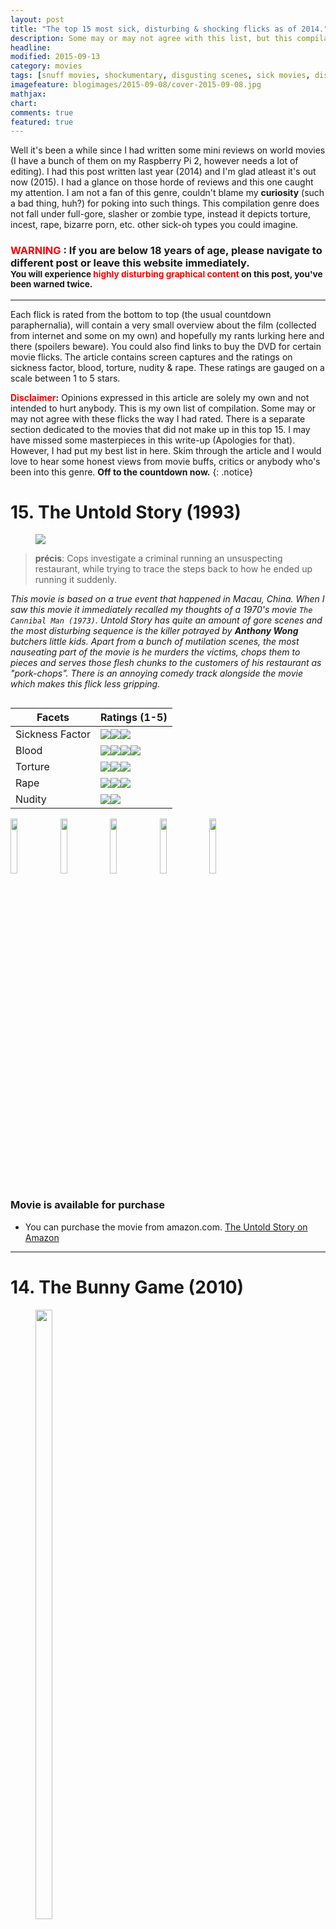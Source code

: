 ```yaml
---
layout: post
title: "The top 15 most sick, disturbing & shocking flicks as of 2014."
description: Some may or may not agree with this list, but this compilation is of my own opinion.
headline: 
modified: 2015-09-13
category: movies
tags: [snuff movies, shockumentary, disgusting scenes, sick movies, disturbing movies, movies that cannot be watched more than once, shocking movies]
imagefeature: blogimages/2015-09-08/cover-2015-09-08.jpg
mathjax: 
chart: 
comments: true
featured: true
---
```



Well it's been a while since I had written some mini reviews on world movies (I have a bunch of them on my Raspberry Pi 2, however needs a lot of editing). I had this post written last year (2014) and I'm glad atleast it's out now (2015). I had a glance on those horde of reviews and this one caught my attention. I am not a fan of this genre, couldn't blame my **curiosity** (such a bad thing, huh?) for poking into such things. This compilation genre does not fall under full-gore, slasher or zombie type, instead it depicts torture, incest, rape, bizarre porn, etc. other sick-oh types you could imagine.


### <font color='red'>WARNING</font> : If you are below 18 years of age, please navigate to different post or leave this website immediately.<br><sup>You will experience **<font color='red'>highly disturbing graphical content</font>** on this post, you've been warned twice.</sup>

---

Each flick is rated from the bottom to top (the usual countdown paraphernalia), will contain a very small overview about the film (collected from internet and some on my own) and hopefully my rants lurking here and there (spoilers beware). You could also find links to buy the DVD for certain movie flicks. The article contains screen captures and the ratings on sickness factor, blood, torture, nudity & rape. These ratings are gauged on a scale between 1 to 5 stars.


**<font color='red'>Disclaimer</font>:** Opinions expressed in this article are solely my own and not intended to hurt anybody. This is my own list of compilation. Some may or may not agree with these flicks the way I had rated. There is a separate section dedicated to the movies that did not make up in this top 15. I may have missed some masterpieces in this write-up (Apologies for that). However, I had put my best list in here. Skim through the article and I would love to hear some honest views from movie buffs, critics or anybody who's been into this genre. **Off to the countdown now.**
{: .notice}


# 15. The Untold Story (1993)

<figure>
<img src = '/images/blogimages/2015-09-08/untoldstory.jpg' />
</figure>


> **précis**: Cops investigate a criminal running an unsuspecting restaurant, while trying to trace the steps back to how he ended up running it suddenly.


_This movie is based on a true event that happened in Macau, China. When I saw this movie it immediately recalled my thoughts of a 1970's movie `The Cannibal Man (1973)`. Untold Story has quite an amount of gore scenes and the most disturbing sequence is the killer potrayed by **Anthony Wong** butchers little kids. Apart from a bunch of mutilation scenes, the most nauseating part of the movie is he murders the victims, chops them to pieces and serves those flesh chunks to the customers of his restaurant as "pork-chops". There is an annoying comedy track alongside the movie which makes this flick less gripping._

<div class="row">
    <div class="large-12 columns">
        <table>
  <thead>
    <tr>
      <th>Facets</th>
      <th>Ratings (1-5)</th>
    </tr>
  </thead>
  <tbody>
    <tr>
      <td>Sickness Factor</td>
      <td><img src='/images/bullets/star.png'/><img src='/images/bullets/star.png'/><img src='/images/bullets/halfstar.png'/></td>
    </tr>
    <tr>
      <td>Blood</td>
      <td><img src='/images/bullets/star.png'/><img src='/images/bullets/star.png'/><img src='/images/bullets/star.png'/><img src='/images/bullets/star.png'/></td>
    </tr>
    <tr>
      <td>Torture</td>
      <td><img src='/images/bullets/star.png'/><img src='/images/bullets/star.png'/><img src='/images/bullets/star.png'/></td>
    </tr>
    <tr>
      <td>Rape</td>
      <td><img src='/images/bullets/star.png'/><img src='/images/bullets/star.png'/><img src='/images/bullets/halfstar.png'/></td>
    </tr>
    <tr>
      <td>Nudity</td>
      <td><img src='/images/bullets/star.png'/><img src='/images/bullets/halfstar.png'/></td>
    </tr>
  </tbody>
</table>
    </div>
</div>

<img src="/images/blogimages/2015-09-08/untoldstory_1.jpg" width="15%" height="15%" />
<img src="/images/blogimages/2015-09-08/untoldstory_2.jpg" width="15%" height="15%" />
<img src="/images/blogimages/2015-09-08/untoldstory_3.jpg" width="15%" height="15%" />
<img src="/images/blogimages/2015-09-08/untoldstory_4.jpg" width="15%" height="15%" />
<img src="/images/blogimages/2015-09-08/untoldstory_5.jpg" width="15%" height="15%" />


### Movie is available for purchase

- You can purchase the movie from amazon.com. [The Untold Story on Amazon](http://www.amazon.com/The-Untold-Story-Emily-Kwan/dp/B00000IC9C/)


---

# 14. The Bunny Game (2010)

<figure>
<img src = '/images/blogimages/2015-09-08/bunnygame.jpg' width="25%" height="50%" />
</figure>


> **précis**: A prostitute named "Bunny" looking for her next meal hitches a ride with a demented trucker that leaves her praying for her next breath. Will Bunny survive the mayhem?


_This movie was filmed in black and white, it wouldn't have made much difference if it was shot in color as there is not much blood and gore involved. There are quite intense scenes in this flick. Prolonged nudity, blowjobs, drugs and strangulation involved._

<div class="row">
    <div class="large-12 columns">
        <table>
  <thead>
    <tr>
      <th>Facets</th>
      <th>Ratings (1-5)</th>
    </tr>
  </thead>
  <tbody>
    <tr>
      <td>Sickness Factor</td>
      <td><img src='/images/bullets/star.png'/><img src='/images/bullets/star.png'/><img src='/images/bullets/halfstar.png'/></td>
    </tr>
    <tr>
      <td>Blood</td>
      <td><img src='/images/bullets/star.png'/></td>
    </tr>
    <tr>
      <td>Torture</td>
      <td><img src='/images/bullets/star.png'/><img src='/images/bullets/star.png'/><img src='/images/bullets/star.png'/><img src='/images/bullets/halfstar.png'/></td>
    </tr>
    <tr>
      <td>Rape</td>
      <td></td>
    </tr>
    <tr>
      <td>Nudity</td>
      <td><img src='/images/bullets/star.png'/><img src='/images/bullets/star.png'/><img src='/images/bullets/star.png'/><img src='/images/bullets/halfstar.png'/></td>
    </tr>
  </tbody>
</table>
    </div>
</div>

<img src="/images/blogimages/2015-09-08/bunnygame_1.jpg" width="15%" height="15%" />
<img src="/images/blogimages/2015-09-08/bunnygame_2.jpg" width="15%" height="15%" />
<img src="/images/blogimages/2015-09-08/bunnygame_3.jpg" width="15%" height="15%" />
<img src="/images/blogimages/2015-09-08/bunnygame_4.jpg" width="15%" height="15%" />
<img src="/images/blogimages/2015-09-08/bunnygame_5.jpg" width="15%" height="15%" />


### Movie is available for purchase

- You can purchase the movie from amazon.com. [The Bunny Game on Amazon](http://www.amazon.com/%C2%A0Rodleen-Getsic-%C2%A0Norwood-Fisher-Gilmore/dp/B0082A3HFK)


---



# 13. Irreversible (2002)

<figure>
<img src = '/images/blogimages/2015-09-08/irreversible.jpg' width="50%" height="50%" />
</figure>

> **précis**: Events over the course of one traumatic night in Paris unfold in reverse-chronological order as the beautiful Alex is brutally raped and beaten by a stranger in the underpass.


_"Excellent cinematography, amazing computer graphics & special effects on the fire-extinguisher scene as well as other scenes where Cassel and Dupontel are in pursuit of the rapist (especially the car scenes). The sick rape act really pushes you out of the edge. This movie was filmed in a reverse-chronological order, something like that of Memento (2000) & Peppermint Candy (1999) style. This movie is a masterpiece from **Gaspar Noé**, his earlier flick `I Stand Alone (1998)` had some intense incest content but Irreversible emerges to be more disturbing compared to that."_


<div class="row">
    <div class="large-12 columns">
        <table>
  <thead>
    <tr>
      <th>Facets</th>
      <th>Ratings (1-5)</th>
    </tr>
  </thead>
  <tbody>
    <tr>
      <td>Sickness Factor</td>
      <td><img src='/images/bullets/star.png'/><img src='/images/bullets/halfstar.png'/></td>
    </tr>
    <tr>
      <td>Blood</td>
      <td><img src='/images/bullets/star.png'/><img src='/images/bullets/star.png'/><img src='/images/bullets/halfstar.png'/></td>
    </tr>
    <tr>
      <td>Torture</td>
      <td><img src='/images/bullets/star.png'/><img src='/images/bullets/star.png'/><img src='/images/bullets/star.png'/></td>
    </tr>
    <tr>
      <td>Rape</td>
      <td><img src='/images/bullets/star.png'/><img src='/images/bullets/star.png'/><img src='/images/bullets/star.png'/><img src='/images/bullets/star.png'/><img src='/images/bullets/halfstar.png'/></td>
    </tr>
    <tr>
      <td>Nudity</td>
      <td><img src='/images/bullets/star.png'/><img src='/images/bullets/star.png'/></td>
    </tr>
  </tbody>
</table>
    </div>
</div>

<img src="/images/blogimages/2015-09-08/irreversible_1.jpg" width="15%" height="15%" />
<img src="/images/blogimages/2015-09-08/irreversible_2.jpg" width="15%" height="15%" />
<img src="/images/blogimages/2015-09-08/irreversible_3.jpg" width="15%" height="15%" />
<img src="/images/blogimages/2015-09-08/irreversible_4.jpg" width="15%" height="15%" />
<img src="/images/blogimages/2015-09-08/irreversible_5.jpg" width="15%" height="15%" />


### Movie is available for purchase

- You can purchase the movie from amazon.com. [Irreversible on Amazon](http://www.amazon.com/Irreversible-Monica-Bellucci/dp/B00009W0U4)


---


# 12. The Human Centipede II (2011)

<figure>
<img src = '/images/blogimages/2015-09-08/humancentipede2.jpg' width="50%" height="50%" />
</figure>

> **précis**: Inspired by the fictional Dr. Heiter from the Movie **The Human Centipede (2009)**, disturbed loner Martin dreams of creating a 12-person centipede and sets out to realize his sick fantasy. He kidnaps and mutilates people in order to reassemble them into a human centipede, by stitching their mouths to each others rectums.

_This movie was intentionally shot in black and white and it is a sequel to the first part **The Human Centipede (2009)**. This flick was banned in the UK, Australia and New Zealand. This film would have been more disquieting if it was shot in color. Eventhough its a B&W movie, it did deliver justice in terms of sickness and disturbing nature of content and better than its prequel. Some high octane alarming scenes include Martin using crowbar to bludgeon his mother's scalp, throat-slitting & purgating his victims. More importantly, the concept of mouth to rectum concept itself sounds nauseating._


<div class="row">
    <div class="large-12 columns">
        <table>
  <thead>
    <tr>
      <th>Facets</th>
      <th>Ratings (1-5)</th>
    </tr>
  </thead>
  <tbody>
    <tr>
      <td>Sickness Factor</td>
      <td><img src='/images/bullets/star.png'/><img src='/images/bullets/star.png'/><img src='/images/bullets/star.png'/><img src='/images/bullets/halfstar.png'/></td>
    </tr>
    <tr>
      <td>Blood</td>
      <td><img src='/images/bullets/star.png'/><img src='/images/bullets/star.png'/><img src='/images/bullets/star.png'/></td>
    </tr>
    <tr>
      <td>Torture</td>
      <td><img src='/images/bullets/star.png'/><img src='/images/bullets/star.png'/><img src='/images/bullets/star.png'/></td>
    </tr>
    <tr>
      <td>Rape</td>
      <td><img src='/images/bullets/star.png'/><img src='/images/bullets/halfstar.png'/></td>
    </tr>
    <tr>
      <td>Nudity</td>
      <td><img src='/images/bullets/star.png'/><img src='/images/bullets/star.png'/></td>
    </tr>
  </tbody>
</table>
    </div>
</div>

<img src="/images/blogimages/2015-09-08/humancentipede2_1.jpg" width="15%" height="15%" />
<img src="/images/blogimages/2015-09-08/humancentipede2_2.jpg" width="15%" height="15%" />
<img src="/images/blogimages/2015-09-08/humancentipede2_3.jpg" width="15%" height="15%" />
<img src="/images/blogimages/2015-09-08/humancentipede2_4.jpg" width="15%" height="15%" />
<img src="/images/blogimages/2015-09-08/humancentipede2_5.jpg" width="15%" height="15%" />


### Movie is available for purchase

- You can purchase the movie from amazon.com. [The Human Centipede 2 Full Sequence on Amazon](http://www.amazon.com/The-Human-Centipede-Full-Sequence/dp/B00699G622)

---


# 11. Salò, or 120 Days of Sodom (1975)

<figure>
<img src = '/images/blogimages/2015-09-08/salo.jpg' width="30%" height="50%" />
</figure>

> **précis**: Four fascist libertines round up nine adolescent boys and girls and subject them to 120 days of physical, mental and sexual torture.

_Sadomasochism is what Salò is about. Lot of graphical torture violence scenes involving both the genders. Some disgusting scenes like feces feast will make the audience go sick for a while._


<div class="row">
    <div class="large-12 columns">
        <table>
  <thead>
    <tr>
      <th>Facets</th>
      <th>Ratings (1-5)</th>
    </tr>
  </thead>
  <tbody>
    <tr>
      <td>Sickness Factor</td>
      <td><img src='/images/bullets/star.png'/><img src='/images/bullets/star.png'/><img src='/images/bullets/star.png'/><img src='/images/bullets/halfstar.png'/></td>
    </tr>
    <tr>
      <td>Blood</td>
      <td><img src='/images/bullets/star.png'/><img src='/images/bullets/star.png'/><img src='/images/bullets/star.png'/></td>
    </tr>
    <tr>
      <td>Torture</td>
      <td><img src='/images/bullets/star.png'/><img src='/images/bullets/star.png'/><img src='/images/bullets/star.png'/><img src='/images/bullets/star.png'/><img src='/images/bullets/halfstar.png'/></td>
    </tr>
    <tr>
      <td>Rape</td>
      <td><img src='/images/bullets/star.png'/><img src='/images/bullets/star.png'/><img src='/images/bullets/halfstar.png'/></td>
    </tr>
    <tr>
      <td>Nudity</td>
      <td><img src='/images/bullets/star.png'/><img src='/images/bullets/star.png'/><img src='/images/bullets/star.png'/><img src='/images/bullets/star.png'/></td>
    </tr>
  </tbody>
</table>
    </div>
</div>

<img src="/images/blogimages/2015-09-08/salo_1.jpg" width="15%" height="15%" />
<img src="/images/blogimages/2015-09-08/salo_2.jpg" width="15%" height="15%" />
<img src="/images/blogimages/2015-09-08/salo_3.jpg" width="15%" height="15%" />
<img src="/images/blogimages/2015-09-08/salo_4.jpg" width="15%" height="15%" />
<img src="/images/blogimages/2015-09-08/salo_5.jpg" width="15%" height="15%" />


### Movie is available for purchase

- You can purchase the movie from amazon.com. [Salo on Amazon](http://www.amazon.com/Quality-Criterion-Collection-Product-Domestic/dp/B005NFYXTG)

---



# 10. Cannibal Holocaust (1980)

<figure>
<img src = '/images/blogimages/2015-09-08/cannibalholocaust.jpg' width="40%" height="25%" />
</figure>


> **précis**: A New York University professor named Harold Monroe travels to the wild and returns from a rescue mission to the Amazon rainforest with the footage shot by a lost team of documentarians who were making a film about the area's local cannibal tribes.


_Most controversial movie during the 80's era. Banned in Australia, Finland, New Zealand and in other 47 countries. The director **Ruggero Deodato** was falsely arrested on accuse of murdering the main crew cast during the filming of Cannibal Holocaust. Deodato had signed a contract with four main crew cast that they should not appear in any type of media, motion pictures, or commercials for one year following the film's release on 1980. Finally, Deodato proved to the court that those actors were indeed alive and charges on Deodata were lifted and he was released. I pretty much admire this director, he is amazingly smart. In this movie, you will encounter real-life killings of various animals (Turtle(very disturbing), Snake, Monkey, Wild Pig, etc), rape, cannibalism and the infamous impalement._


<div class="row">
    <div class="large-12 columns">
        <table>
  <thead>
    <tr>
      <th>Facets</th>
      <th>Ratings (1-5)</th>
    </tr>
  </thead>
  <tbody>
    <tr>
      <td>Sickness Factor</td>
      <td><img src='/images/bullets/star.png'/><img src='/images/bullets/star.png'/><img src='/images/bullets/halfstar.png'/></td>
    </tr>
    <tr>
      <td>Blood</td>
      <td><img src='/images/bullets/star.png'/><img src='/images/bullets/star.png'/><img src='/images/bullets/star.png'/><img src='/images/bullets/halfstar.png'/></td>
    </tr>
    <tr>
      <td>Torture</td>
      <td><img src='/images/bullets/star.png'/><img src='/images/bullets/star.png'/><img src='/images/bullets/star.png'/></td>
    </tr>
    <tr>
      <td>Rape</td>
      <td><img src='/images/bullets/star.png'/><img src='/images/bullets/star.png'/><img src='/images/bullets/star.png'/><img src='/images/bullets/star.png'/></td>
    </tr>
    <tr>
      <td>Nudity</td>
      <td><img src='/images/bullets/star.png'/><img src='/images/bullets/star.png'/><img src='/images/bullets/star.png'/><img src='/images/bullets/star.png'/></td>
    </tr>
  </tbody>
</table>
    </div>
</div>

<img src="/images/blogimages/2015-09-08/cannibalholocaust_1.jpg" width="15%" height="15%" />
<img src="/images/blogimages/2015-09-08/cannibalholocaust_2.jpg" width="15%" height="15%" />
<img src="/images/blogimages/2015-09-08/cannibalholocaust_3.jpg" width="15%" height="15%" />
<img src="/images/blogimages/2015-09-08/cannibalholocaust_4.jpg" width="15%" height="15%" />
<img src="/images/blogimages/2015-09-08/cannibalholocaust_5.jpg" width="15%" height="15%" />


### Movie is available for purchase

- You can purchase the movie from amazon.com. [Cannibal Holocaust (unrated) on Amazon](http://www.amazon.com/Cannibal-Holocaust-Unrated-Robert-Kerman/dp/B001B187L6)


---

# 9. Aftermath (1994)

<figure>
<img src = '/images/blogimages/2015-09-08/aftermath.jpg' width="25%" height="20%" />
</figure>


> **précis**: When the others leave for the night, the last mortician begins to fondle the corpse of a young woman, tearing her clothes off, mutilates her and then rapes her corpse while taking pictures with a camera and timer. He brings her heart back home to his dog for food.

_Isn't the précis shocking? This flick's runtime is just around 30 - 35 minutes, it is guranteed to disturb viewers a lot. Eventhough they are rubber corpses, the graphic content is pretty sick._


<div class="row">
    <div class="large-12 columns">
        <table>
  <thead>
    <tr>
      <th>Facets</th>
      <th>Ratings (1-5)</th>
    </tr>
  </thead>
  <tbody>
    <tr>
      <td>Sickness Factor</td>
      <td><img src='/images/bullets/star.png'/><img src='/images/bullets/star.png'/><img src='/images/bullets/star.png'/><img src='/images/bullets/star.png'/><img src='/images/bullets/halfstar.png'/></td>
    </tr>
    <tr>
      <td>Blood</td>
      <td><img src='/images/bullets/star.png'/><img src='/images/bullets/star.png'/><img src='/images/bullets/star.png'/></td>
    </tr>
    <tr>
      <td>Torture</td>
      <td></td>
    </tr>
    <tr>
      <td>Rape</td>
      <td><img src='/images/bullets/star.png'/><img src='/images/bullets/star.png'/><img src='/images/bullets/star.png'/><img src='/images/bullets/halfstar.png'/></td>
    </tr>
    <tr>
      <td>Nudity</td>
      <td><img src='/images/bullets/star.png'/><img src='/images/bullets/star.png'/><img src='/images/bullets/star.png'/></td>
    </tr>
  </tbody>
</table>
    </div>
</div>

<img src="/images/blogimages/2015-09-08/aftermath_1.jpg" width="15%" height="15%" />
<img src="/images/blogimages/2015-09-08/aftermath_2.jpg" width="15%" height="15%" />
<img src="/images/blogimages/2015-09-08/aftermath_3.jpg" width="15%" height="15%" />
<img src="/images/blogimages/2015-09-08/aftermath_4.jpg" width="15%" height="15%" />
<img src="/images/blogimages/2015-09-08/aftermath_5.jpg" width="15%" height="15%" />


### Movie is available for purchase

- You can purchase the movie from amazon.com. [Aftermath/Genesis on Amazon](http://www.amazon.com/Aftermath-Genesis-Pep-Tosar/dp/B000JJSJAU)


---

# 8. Antichrist (2009)

<figure>
<img src = '/images/blogimages/2015-09-08/antichrist.jpg' width="25%" height="20%" />
</figure>

> **précis**: While a married couple is having sex, their infant son in a nearby room falls out a window to his death. She becomes distraught and is hospitalized, but her husband, who is a psychiatrist, attempts to treat her. Deciding that she needs to face her fears, he takes her to a cabin in the woods (Eden) where she spent a previous summer with the boy. Once they are there, she becomes more unhinged and starts perpetrating sexual violence on her husband and herself.

_This movie is an epic artistic masterpiece. Though it has serious scenes of discomfort like mutilating genitelia, blooded ejaculation, strangulation, etc. the eerie background score and visual effects takes higher precedence and drags you into the "Eden" itself. The movie is narrated in a "chapter" style as of Quentin Tarantino's panache._


<div class="row">
    <div class="large-12 columns">
        <table>
  <thead>
    <tr>
      <th>Facets</th>
      <th>Ratings (1-5)</th>
    </tr>
  </thead>
  <tbody>
    <tr>
      <td>Sickness Factor</td>
      <td><img src='/images/bullets/star.png'/><img src='/images/bullets/star.png'/><img src='/images/bullets/halfstar.png'/></td>
    </tr>
    <tr>
      <td>Blood</td>
      <td><img src='/images/bullets/star.png'/><img src='/images/bullets/star.png'/><img src='/images/bullets/star.png'/><img src='/images/bullets/halfstar.png'/></td>
    </tr>
    <tr>
      <td>Torture</td>
      <td><img src='/images/bullets/star.png'/><img src='/images/bullets/star.png'/><img src='/images/bullets/star.png'/></td>
    </tr>
    <tr>
      <td>Rape</td>
      <td></td>
    </tr>
    <tr>
      <td>Nudity</td>
      <td><img src='/images/bullets/star.png'/><img src='/images/bullets/star.png'/><img src='/images/bullets/star.png'/><img src='/images/bullets/star.png'/></td>
    </tr>
  </tbody>
</table>
    </div>
</div>

<img src="/images/blogimages/2015-09-08/antichrist_1.jpg" width="15%" height="15%" />
<img src="/images/blogimages/2015-09-08/antichrist_2.jpg" width="15%" height="15%" />
<img src="/images/blogimages/2015-09-08/antichrist_3.jpg" width="15%" height="15%" />
<img src="/images/blogimages/2015-09-08/antichrist_4.jpg" width="15%" height="15%" />
<img src="/images/blogimages/2015-09-08/antichrist_5.jpg" width="15%" height="15%" />


### Movie is available for purchase

- You can purchase the movie from amazon.com. [Antichrist on Amazon](http://www.amazon.com/Antichrist-Blu-ray-Willem-Dafoe/dp/B002IPH5B2)


---

# 7. Martyrs (2008)

<figure>
<img src = '/images/blogimages/2015-09-08/martyrs.jpg' width="40%" height="25%" />
</figure>

> **précis**: A young woman's quest for revenge against the people who kidnapped and tormented her as a child leads her and a friend, who is also a victim of child abuse, on a terrifying journey into a living hell of depravity.

_Viewers should possess a certain bit of endurance levels to withstand the prolonged torture scenes. Stunning performance by the actresses, **Morjana Alaoui** and Mylène Jampanoï. The sadistic & brutal torture scenes forms the crux of this flick._


<div class="row">
    <div class="large-12 columns">
        <table>
  <thead>
    <tr>
      <th>Facets</th>
      <th>Ratings (1-5)</th>
    </tr>
  </thead>
  <tbody>
    <tr>
      <td>Sickness Factor</td>
      <td><img src='/images/bullets/star.png'/><img src='/images/bullets/star.png'/><img src='/images/bullets/halfstar.png'/></td>
    </tr>
    <tr>
      <td>Blood</td>
      <td><img src='/images/bullets/star.png'/><img src='/images/bullets/star.png'/><img src='/images/bullets/star.png'/><img src='/images/bullets/star.png'/></td>
    </tr>
    <tr>
      <td>Torture</td>
      <td><img src='/images/bullets/star.png'/><img src='/images/bullets/star.png'/><img src='/images/bullets/star.png'/><img src='/images/bullets/star.png'/><img src='/images/bullets/star.png'/></td>
    </tr>
    <tr>
      <td>Rape</td>
      <td></td>
    </tr>
    <tr>
      <td>Nudity</td>
      <td><img src='/images/bullets/star.png'/><img src='/images/bullets/halfstar.png'/></td>
    </tr>
  </tbody>
</table>
    </div>
</div>

<img src="/images/blogimages/2015-09-08/martyrs_1.jpg" width="15%" height="15%" />
<img src="/images/blogimages/2015-09-08/martyrs_2.jpg" width="15%" height="15%" />
<img src="/images/blogimages/2015-09-08/martyrs_3.jpg" width="15%" height="15%" />
<img src="/images/blogimages/2015-09-08/martyrs_4.jpg" width="15%" height="15%" />
<img src="/images/blogimages/2015-09-08/martyrs_5.jpg" width="15%" height="15%" />


### Movie is available for purchase

- You can purchase the movie from amazon.com. [Martyrs (Unrated) on Amazon](http://www.amazon.com/Martyrs-Unrated-Catherine-Begin/dp/B001MEJY8W)


---

# 6. Snuff 102 (2008)

<figure>
<img src = '/images/blogimages/2015-09-08/snuff.jpg' width="30%" height="25%" />
</figure>

> **précis**: A young reporter begins to unravel the secrets of an underground myth "snuff flicks". Soon she falls in a gruesome spiral of shocking images, not suited for the faint hearted.

_The serial killer is an inhumane sadistic being who names his victims as 100, 101 & 102 and tortures them mercilessly. One of the victims is a pregnant woman and those scenes are highly disturbing to watch, the shock factor is insane._


<div class="row">
    <div class="large-12 columns">
        <table>
  <thead>
    <tr>
      <th>Facets</th>
      <th>Ratings (1-5)</th>
    </tr>
  </thead>
  <tbody>
    <tr>
      <td>Sickness Factor</td>
      <td><img src='/images/bullets/star.png'/><img src='/images/bullets/star.png'/><img src='/images/bullets/star.png'/><img src='/images/bullets/halfstar.png'/></td>
    </tr>
    <tr>
      <td>Blood</td>
      <td><img src='/images/bullets/star.png'/><img src='/images/bullets/star.png'/><img src='/images/bullets/star.png'/><img src='/images/bullets/star.png'/></td>
    </tr>
    <tr>
      <td>Torture</td>
      <td><img src='/images/bullets/star.png'/><img src='/images/bullets/star.png'/><img src='/images/bullets/star.png'/><img src='/images/bullets/star.png'/></td>
    </tr>
    <tr>
      <td>Rape</td>
      <td><img src='/images/bullets/star.png'/><img src='/images/bullets/star.png'/><img src='/images/bullets/halfstar.png'/></td>
    </tr>
    <tr>
      <td>Nudity</td>
      <td><img src='/images/bullets/star.png'/><img src='/images/bullets/star.png'/><img src='/images/bullets/star.png'/></td>
    </tr>
  </tbody>
</table>
    </div>
</div>

<img src="/images/blogimages/2015-09-08/snuff_1.jpg" width="15%" height="15%" />
<img src="/images/blogimages/2015-09-08/snuff_2.jpg" width="15%" height="15%" />
<img src="/images/blogimages/2015-09-08/snuff_3.jpg" width="15%" height="15%" />
<img src="/images/blogimages/2015-09-08/snuff_4.jpg" width="15%" height="15%" />
<img src="/images/blogimages/2015-09-08/snuff_5.jpg" width="15%" height="15%" />


### Movie is available for purchase

- You can purchase the movie from amazon.com. [Snuff 102 on Amazon](http://www.amazon.com/Snuff-102-Eduardo-Poli/dp/B00OKZ9JVC)


---

# 5. The Angels' Melancholia (2009)

<figure>
<img src = '/images/blogimages/2015-09-08/angelmelancholy.jpg' width="30%" height="25%" />
</figure>

> **précis**: Feeling his mortality and fearing that he's reaching the end of his life, Katze decides to meet up with his old friend Brauth at an old house in which they used to spend time delving into dark pleasures. He also finds that two other old acquaintances of his are attending, the group decides to allow Katze to go out in style as their fun turns increasingly more depraved and horrific.

_Intense graphic scenes, too much animal cruelty, masturbations and orgy followed by highly disturbing torture stuff. Definitely not for the faint-hearted._


<div class="row">
    <div class="large-12 columns">
        <table>
  <thead>
    <tr>
      <th>Facets</th>
      <th>Ratings (1-5)</th>
    </tr>
  </thead>
  <tbody>
    <tr>
      <td>Sickness Factor</td>
      <td><img src='/images/bullets/star.png'/><img src='/images/bullets/star.png'/><img src='/images/bullets/star.png'/><img src='/images/bullets/halfstar.png'/></td>
    </tr>
    <tr>
      <td>Blood</td>
      <td><img src='/images/bullets/star.png'/><img src='/images/bullets/star.png'/><img src='/images/bullets/star.png'/><img src='/images/bullets/halfstar.png'/></td>
    </tr>
    <tr>
      <td>Torture</td>
      <td><img src='/images/bullets/star.png'/><img src='/images/bullets/star.png'/><img src='/images/bullets/star.png'/></td>
    </tr>
    <tr>
      <td>Rape</td>
      <td><img src='/images/bullets/star.png'/><img src='/images/bullets/star.png'/><img src='/images/bullets/star.png'/><img src='/images/bullets/halfstar.png'/></td>
    </tr>
    <tr>
      <td>Nudity</td>
      <td><img src='/images/bullets/star.png'/><img src='/images/bullets/star.png'/><img src='/images/bullets/star.png'/><img src='/images/bullets/star.png'/></td>
    </tr>
  </tbody>
</table>
    </div>
</div>

<img src="/images/blogimages/2015-09-08/angelmelancholy_1.jpg" width="15%" height="15%" />
<img src="/images/blogimages/2015-09-08/angelmelancholy_2.jpg" width="15%" height="15%" />
<img src="/images/blogimages/2015-09-08/angelmelancholy_3.jpg" width="15%" height="15%" />
<img src="/images/blogimages/2015-09-08/angelmelancholy_4.jpg" width="15%" height="15%" />
<img src="/images/blogimages/2015-09-08/angelmelancholy_5.jpg" width="15%" height="15%" />


### Movie link not available for purchase (I will update when I find it)

---


# 4. A Serbian Film (2008)

<figure>
<img src = '/images/blogimages/2015-09-08/serbianfilm.jpg' width="30%" height="25%" />
</figure>

> **précis**: An aging porn star agrees to participate in an "art film" in order to make a clean break from the business, only to discover that he has been drafted into making a pedophilia and necrophilia themed snuff film.

_Most disturbing and a shocking flick, definitely not for the squeamish. The film has been banned in Spain, Portugal, France, Germany, Australia, New Zealand, Malaysia, Singapore, and Norway. Strong gore and sadistic content throughout the movie especially the new-born porn scene. This mind-blowing dark [theme music](https://www.youtube.com/watch?v=exbmO1uDMbM) suits this flick perfectly, it was used to be my ringtone._


<div class="row">
    <div class="large-12 columns">
        <table>
  <thead>
    <tr>
      <th>Facets</th>
      <th>Ratings (1-5)</th>
    </tr>
  </thead>
  <tbody>
    <tr>
      <td>Sickness Factor</td>
      <td><img src='/images/bullets/star.png'/><img src='/images/bullets/star.png'/><img src='/images/bullets/star.png'/><img src='/images/bullets/star.png'/></td>
    </tr>
    <tr>
      <td>Blood</td>
      <td><img src='/images/bullets/star.png'/><img src='/images/bullets/star.png'/><img src='/images/bullets/star.png'/><img src='/images/bullets/star.png'/><img src='/images/bullets/halfstar.png'/></td>
    </tr>
    <tr>
      <td>Torture</td>
      <td><img src='/images/bullets/star.png'/><img src='/images/bullets/star.png'/><img src='/images/bullets/star.png'/></td>
    </tr>
    <tr>
      <td>Rape</td>
      <td><img src='/images/bullets/star.png'/><img src='/images/bullets/star.png'/><img src='/images/bullets/star.png'/><img src='/images/bullets/star.png'/></td>
    </tr>
    <tr>
      <td>Nudity</td>
      <td><img src='/images/bullets/star.png'/><img src='/images/bullets/star.png'/><img src='/images/bullets/star.png'/><img src='/images/bullets/halfstar.png'/></td>
    </tr>
  </tbody>
</table>
    </div>
</div>

<img src="/images/blogimages/2015-09-08/serbianfilm_1.jpg" width="15%" height="15%" />
<img src="/images/blogimages/2015-09-08/serbianfilm_2.jpg" width="15%" height="15%" />
<img src="/images/blogimages/2015-09-08/serbianfilm_3.jpg" width="15%" height="15%" />
<img src="/images/blogimages/2015-09-08/serbianfilm_4.jpg" width="15%" height="15%" />
<img src="/images/blogimages/2015-09-08/serbianfilm_5.jpg" width="15%" height="15%" />


### Movie is available for purchase

- You can purchase the movie from amazon.com. [A Serbian Film (Unrated) on Amazon](http://www.amazon.com/Serbian-Film-Uncut-Srdjan-Todorovic/dp/B00GGY4R3K)


---

# 3. Slaughtered Vomit Dolls (2006)

<figure>
<img src = '/images/blogimages/2015-09-08/svd.jpg' width="30%" height="25%" />
</figure>

> **précis**: The gruesome tapestry of psychological manifestations of a nineteen year old bulimic runaway stripper-turned prostitute as she descends into a hellish pit of satanic nightmares and hallucinations.

_This flick lacks plot and involves humongous disturbing vomit gore sequences. Hard to withstand those scenes and pretty much makes you sick. Not much of a shock value, but when it comes to the most disgusting scenes, SVD emerges as the most potential contender._


<div class="row">
    <div class="large-12 columns">
        <table>
  <thead>
    <tr>
      <th>Facets</th>
      <th>Ratings (1-5)</th>
    </tr>
  </thead>
  <tbody>
    <tr>
      <td>Sickness Factor</td>
      <td><img src='/images/bullets/star.png'/><img src='/images/bullets/star.png'/><img src='/images/bullets/star.png'/><img src='/images/bullets/star.png'/><img src='/images/bullets/halfstar.png'/></td>
    </tr>
    <tr>
      <td>Blood</td>
      <td><img src='/images/bullets/star.png'/><img src='/images/bullets/star.png'/><img src='/images/bullets/star.png'/><img src='/images/bullets/halfstar.png'/></td>
    </tr>
    <tr>
      <td>Torture</td>
      <td><img src='/images/bullets/star.png'/><img src='/images/bullets/star.png'/><img src='/images/bullets/star.png'/><img src='/images/bullets/halfstar.png'/></td>
    </tr>
    <tr>
      <td>Rape</td>
      <td><img src='/images/bullets/star.png'/><img src='/images/bullets/star.png'/><img src='/images/bullets/halfstar.png'/></td>
    </tr>
    <tr>
      <td>Nudity</td>
      <td><img src='/images/bullets/star.png'/><img src='/images/bullets/star.png'/><img src='/images/bullets/star.png'/><img src='/images/bullets/halfstar.png'/></td>
    </tr>
  </tbody>
</table>
    </div>
</div>

<img src="/images/blogimages/2015-09-08/svd_1.jpg" width="15%" height="15%" />
<img src="/images/blogimages/2015-09-08/svd_2.jpg" width="15%" height="15%" />
<img src="/images/blogimages/2015-09-08/svd_3.jpg" width="15%" height="15%" />
<img src="/images/blogimages/2015-09-08/svd_4.jpg" width="15%" height="15%" />
<img src="/images/blogimages/2015-09-08/svd_5.jpg" width="15%" height="15%" />


### Movie is available for purchase

- You can purchase the movie from amazon.com. [August Underground's Mordum (Unrated) on Amazon](http://www.amazon.com/August-Undergrounds-MORDUM-DVD-Crusty/dp/B0032D5ESA)


---

# 2. August Underground's Mordum (2003)

<figure>
<img src = '/images/blogimages/2015-09-08/augustmordum.jpg' width="20%" height="25%" />
</figure>

> **précis**: An intense anatomy of three serial delusional killers on a murderous spree.

_This flick maybe intentionally filmed through a crappy videocam inorder to make the audience believe it as a real snuff movie. Features strong gore content, necrophelia, sadomasochism, puking, penectomy, incest, rape and what not?._


<div class="row">
    <div class="large-12 columns">
        <table>
  <thead>
    <tr>
      <th>Facets</th>
      <th>Ratings (1-5)</th>
    </tr>
  </thead>
  <tbody>
    <tr>
      <td>Sickness Factor</td>
      <td><img src='/images/bullets/star.png'/><img src='/images/bullets/star.png'/><img src='/images/bullets/star.png'/><img src='/images/bullets/star.png'/><img src='/images/bullets/halfstar.png'/></td>
    </tr>
    <tr>
      <td>Blood</td>
      <td><img src='/images/bullets/star.png'/><img src='/images/bullets/star.png'/><img src='/images/bullets/star.png'/><img src='/images/bullets/halfstar.png'/></td>
    </tr>
    <tr>
      <td>Torture</td>
      <td><img src='/images/bullets/star.png'/><img src='/images/bullets/star.png'/><img src='/images/bullets/star.png'/><img src='/images/bullets/star.png'/></td>
    </tr>
    <tr>
      <td>Rape</td>
      <td><img src='/images/bullets/star.png'/><img src='/images/bullets/star.png'/><img src='/images/bullets/star.png'/><img src='/images/bullets/star.png'/></td>
    </tr>
    <tr>
      <td>Nudity</td>
      <td><img src='/images/bullets/star.png'/><img src='/images/bullets/star.png'/><img src='/images/bullets/star.png'/><img src='/images/bullets/halfstar.png'/></td>
    </tr>
  </tbody>
</table>
    </div>
</div>

<img src="/images/blogimages/2015-09-08/augustmordum_1.jpg" width="15%" height="15%" />
<img src="/images/blogimages/2015-09-08/augustmordum_2.jpg" width="15%" height="15%" />
<img src="/images/blogimages/2015-09-08/augustmordum_3.jpg" width="15%" height="15%" />
<img src="/images/blogimages/2015-09-08/augustmordum_4.jpg" width="15%" height="15%" />
<img src="/images/blogimages/2015-09-08/augustmordum_5.jpg" width="15%" height="15%" />


### Movie is available for purchase

- You can purchase the movie from amazon.com. [August Underground's Mordum (Unrated) on Amazon](http://www.amazon.com/August-Undergrounds-MORDUM-DVD-Crusty/dp/B0032D5ESA)

---

### Some other honorable mentions that wasn't included in the top 15.

* Dogtooth (2010)
* Nekromantik (1987)
* The Last House On The Left (1972 & 2009)
* Pink Flamingos (1972)
* I Spit On Your Grave (1978)
* Cannibal (2006)
* The Holy Mountain (1972)
* I Never Left the White Room (2000)
* 7 Days (2010) 


### <font color='red'><center>WARNING</center></font>

***So you've reached to this point. Well, the compilation from top 15 to 2 are all movies and documentary flicks featuring fictional characters. Either rubber models or dummies were used in the gory deranged scenes. However, the number one isn't. So be warned. This shockumentary involves <font color='red'>real-life sadistic, ultra-graphical disquieting footages</font> collected from the unknown and deepest corners of the world through the internet and compiled as a full-length documentary. No movie screen captures are included other than the front cover. I am not creating a hype in promoting/recommending this flick, This is a highly disturbing documentary and I don't recommend it to anybody (Sorry Thomas, however there is a buy link to the documentary at the end of post). <font color='red'>Watch at your own risk. Faint-hearts please stay away from this.</font>***
{: .notice}

---

# 1. Most Disturbed Person On Planet Earth 2 / MDPOPE II (2014)

<figure>
<img src = '/images/blogimages/2015-09-08/mdpope2.jpg' />
</figure>

> **précis**: Over three hours of the most disgusting and disturbing shock clips ever caught on camera. Guaranteed to be the most sickest movie ever made in the history of cinema.<b>Banned in 131 Countries.</b>

_This is the most disgusting, horrific, shocking content you will ever experience in your life. This documentary is a sequel to its original MDPOPE I. It took me two weeks to completely watch MDPOPE I (prequel), I couldn't watch it continuosly for more than 7 minutes, so I had to break it up. Well, MDPOPE II took me one and half months to finish it completely. **DO NOT WATCH ALONE.**_

<div class="row">
    <div class="large-12 columns">
        <table>
  <thead>
    <tr>
      <th>Facets</th>
      <th>Ratings (1-5)</th>
    </tr>
  </thead>
  <tbody>
    <tr>
      <td>Sickness Factor</td>
      <td><img src='/images/bullets/star.png'/><img src='/images/bullets/star.png'/><img src='/images/bullets/star.png'/><img src='/images/bullets/star.png'/><img src='/images/bullets/star.png'/></td>
    </tr>
    <tr>
      <td>Blood</td>
      <td><img src='/images/bullets/star.png'/><img src='/images/bullets/star.png'/><img src='/images/bullets/star.png'/><img src='/images/bullets/star.png'/><img src='/images/bullets/star.png'/></td>
    </tr>
    <tr>
      <td>Torture</td>
      <td><img src='/images/bullets/star.png'/><img src='/images/bullets/star.png'/><img src='/images/bullets/star.png'/><img src='/images/bullets/star.png'/><img src='/images/bullets/star.png'/></td>
    </tr>
    <tr>
      <td>Rape</td>
      <td><img src='/images/bullets/star.png'/><img src='/images/bullets/star.png'/><img src='/images/bullets/star.png'/><img src='/images/bullets/star.png'/><img src='/images/bullets/star.png'/></td>
    </tr>
    <tr>
      <td>Nudity</td>
      <td><img src='/images/bullets/star.png'/><img src='/images/bullets/star.png'/><img src='/images/bullets/star.png'/><img src='/images/bullets/star.png'/><img src='/images/bullets/star.png'/></td>
    </tr>
  </tbody>
</table>
    </div>
</div>

### Movie is available for purchase

- You can purchase the movie from amazon.com. [MDPOPE II](http://mdpope2.webhop.net)

---

## End of review. Comments and critics are welcome.

